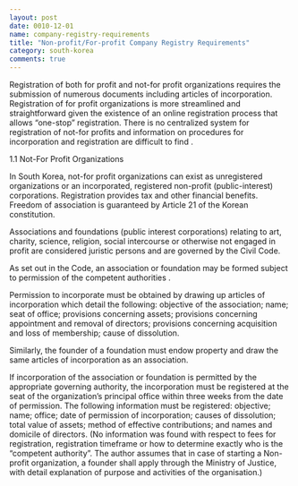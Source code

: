 ```yaml
---
layout: post
date: 0010-12-01
name: company-registry-requirements
title: "Non-profit/For-profit Company Registry Requirements"
category: south-korea
comments: true
---
```



Registration of both for profit and not-for profit organizations requires the submission of numerous documents including articles of incorporation. Registration of for profit organizations is more streamlined and straightforward given the existence of an online registration process that allows “one-stop” registration. There is no centralized system for registration of not-for profits and information on procedures for incorporation and registration are difficult to find .

1.1 Not-For Profit Organizations 

In South Korea, not-for profit organizations can exist as unregistered organizations or an incorporated, registered non-profit (public-interest) corporations. Registration provides tax and other financial benefits. Freedom of association is guaranteed by Article 21 of the Korean constitution. 

Associations and foundations (public interest corporations) relating to art, charity, science, religion, social intercourse or otherwise not engaged in profit are considered juristic persons and are governed by the Civil Code. 

As set out in the Code, an association or foundation may be formed subject to permission of the competent authorities . 

Permission to incorporate must be obtained by drawing up articles of incorporation which detail the following: objective of the association; name; seat of office; provisions concerning assets; provisions concerning appointment and removal of directors; provisions concerning acquisition and loss of membership; cause of dissolution.  

Similarly, the founder of a foundation must endow property and draw the same articles of incorporation as an association. 

If incorporation of the association or foundation is permitted by the appropriate governing authority, the incorporation must be registered at the seat of the organization’s principal office within three weeks from the date of permission. The following information must be registered: objective; name; office; date of permission of incorporation; causes of dissolution; total value of assets; method of effective contributions; and names and domicile of directors.  (No information was found with respect to fees for registration, registration timeframe or how to determine exactly who is the “competent authority”. The author assumes that in case of starting a Non-profit organization, a founder shall apply through the Ministry of Justice, with detail explanation of purpose and activities of the organisation.)  
 






